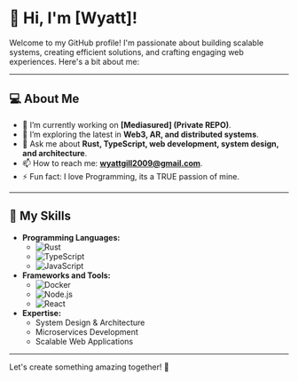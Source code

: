 # 👋 Hi, I'm [Wyatt]!

Welcome to my GitHub profile! I'm passionate about building scalable systems, creating efficient solutions, and crafting engaging web experiences. Here's a bit about me:

---

## 💻 About Me
- 🔭 I’m currently working on **[Mediasured] (Private REPO)**.
- 🌱 I’m exploring the latest in **Web3, AR, and distributed systems**.
- 💬 Ask me about **Rust, TypeScript, web development, system design, and architecture**.
- 📫 How to reach me: **[wyattgill2009@gmail.com](mailto:your-email@example.com)**.
- ⚡ Fun fact: I love Programming, its a TRUE passion of mine.

---

## 🚀 My Skills
- **Programming Languages:** 
  - ![Rust](https://img.shields.io/badge/-Rust-000000?style=flat&logo=rust&logoColor=white)
  - ![TypeScript](https://img.shields.io/badge/-TypeScript-007ACC?style=flat&logo=typescript&logoColor=white)
  - ![JavaScript](https://img.shields.io/badge/-JavaScript-F7DF1E?style=flat&logo=javascript&logoColor=black)
- **Frameworks and Tools:**
  - ![Docker](https://img.shields.io/badge/-Docker-2496ED?style=flat&logo=docker&logoColor=white)
  - ![Node.js](https://img.shields.io/badge/-Node.js-339933?style=flat&logo=node.js&logoColor=white)
  - ![React](https://img.shields.io/badge/-React-61DAFB?style=flat&logo=react&logoColor=black)
- **Expertise:**
  - System Design & Architecture
  - Microservices Development
  - Scalable Web Applications

---
Let's create something amazing together! 🚀
